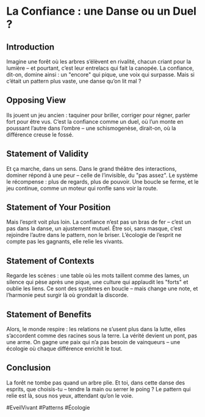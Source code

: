 # La Confiance : une Danse ou un Duel ?  

## Introduction  
Imagine une forêt où les arbres s’élèvent en rivalité, chacun criant pour la lumière – et pourtant, c’est leur entrelacs qui fait la canopée. La confiance, dit-on, domine ainsi : un "encore" qui pique, une voix qui surpasse. Mais si c’était un pattern plus vaste, une danse qu’on lit mal ?  

## Opposing View  
Ils jouent un jeu ancien : taquiner pour briller, corriger pour régner, parler fort pour être vus. C’est la confiance comme un duel, où l’un monte en poussant l’autre dans l’ombre – une schismogenèse, dirait-on, où la différence creuse le fossé.  

## Statement of Validity  
Et ça marche, dans un sens. Dans le grand théâtre des interactions, dominer répond à une peur – celle de l’invisible, du "pas assez". Le système le récompense : plus de regards, plus de pouvoir. Une boucle se ferme, et le jeu continue, comme un moteur qui ronfle sans voir la route.  

## Statement of Your Position  
Mais l’esprit voit plus loin. La confiance n’est pas un bras de fer – c’est un pas dans la danse, un ajustement mutuel. Être soi, sans masque, c’est rejoindre l’autre dans le pattern, non le briser. L’écologie de l’esprit ne compte pas les gagnants, elle relie les vivants.  

## Statement of Contexts  
Regarde les scènes : une table où les mots taillent comme des lames, un silence qui pèse après une pique, une culture qui applaudit les "forts" et oublie les liens. Ce sont des systèmes en boucle – mais change une note, et l’harmonie peut surgir là où grondait la discorde.  

## Statement of Benefits  
Alors, le monde respire : les relations ne s’usent plus dans la lutte, elles s’accordent comme des racines sous la terre. La vérité devient un pont, pas une arme. On gagne une paix qui n’a pas besoin de vainqueurs – une écologie où chaque différence enrichit le tout.  

## Conclusion  
La forêt ne tombe pas quand un arbre plie. Et toi, dans cette danse des esprits, que choisis-tu – tendre la main ou serrer le poing ? Le pattern qui relie est là, sous nos yeux, attendant qu’on le voie.  

#EveilVivant #Patterns #Écologie